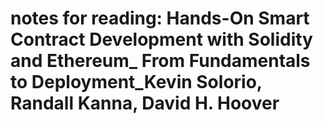 # notes for reading: Hands-On Smart Contract Development with Solidity and Ethereum_ From Fundamentals to Deployment_Kevin Solorio, Randall Kanna, David H. Hoover

